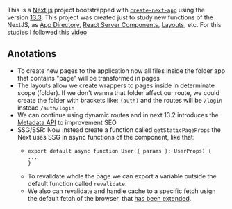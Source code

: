 This is a [Next.js](https://nextjs.org/) project bootstrapped with [`create-next-app`](https://github.com/vercel/next.js/tree/canary/packages/create-next-app) using the version [13.3](https://nextjs.org/blog/next-13-3). This project was created just to study new functions of the NextJS, as [App Directory](https://nextjs.org/blog/next-13#new-app-directory-beta), [React Server Components](https://nextjs.org/blog/next-13#server-components), [Layouts](https://nextjs.org/blog/next-13#layouts), etc.
For this studies I followed this [video](https://www.youtube.com/watch?v=0zl72thBKzo&ab_channel=Rocketseat)

## Anotations
- To create new pages to the application now all files inside the folder app that contains "page" will be transformed in pages
- The layouts allow we create wrappers to pages inside in determinate scope (folder). If we don't wanna that folder affect our route, we could create the folder with brackets like: `(auth)` and the routes will be `/login` instead `/auth/login`
- We can continue using dynamic routes and in next 13.2 introduces the [Metadata API](https://nextjs.org/blog/next-13-2#built-in-seo-support-with-new-metadata-api) to improvement SEO
- SSG/SSR: Now instead create a function called `getStaticPageProps` the Next uses SSG in async functions of the component, like that:
  - ```
    export default async function User({ params }: UserProps) {
    ...
    }
    ```
  - To revalidate whole the page we can export a variable outside the default function called `revalidate`.
  - We also can revalidate and handle cache to a specific fetch usign the default fetch of the browser, that [has been extended](https://nextjs.org/blog/next-13#data-fetching).